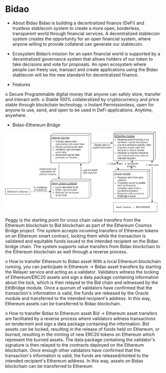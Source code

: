 # Bidao


- About Bidao
Bidao is building a decentralized finance (DeFi) and trustless stablecoin system to create a more open, borderless, transparent world through financial services.
A decentralized stablecoin system creates the opportunity for an open financial system, where anyone willing to provide collateral can generate our stablecoin.

- Ecosystem
Bidao’s mission for an open financial world is supported by a decentralized governance system that allows holders of our token to take decisions and vote for proposals.
An open ecosystem where people can freely use, transact and create applications using the Bidao stablecoin will be the new standard for decentralized finance.

- Features

 o Secure
  Programmable digital money that anyone can safely store, transfer and interact with.
 o Stable
  100% collateralized by cryptocurrency and price stable through blockchain technology.
 o Instant
  Permissionless, open for anyone to use, send, and open to be used in DeFi applications. Anytime, anywhere.

- Bidao-Ethereum Bridge

![ethbridge](https://github.com/wanglonghong/Bidao/blob/main/ethbridge.jpg?raw=true)

Peggy is the starting point for cross chain value transfers from the Ethereum blockchain to Bid blockchain 
as part of the Ethereum Cosmos Bridge project. 
The system accepts incoming transfers of Ethereum tokens on an Ethereum smart contract, 
locking them while the transaction is validated 
and equitable funds issued to the intended recipient on the Bidao bridge chain. 
The system supports value transfers from Bidao blockchain to the Ethereum blockchain as well through a reverse process.

 o How to transfer Ethereum to Bidao asset
  With a local Ethereum blockchain running, you can participate in Ethereum -> Bidao asset transfers by starting the Relayer service and acting as a validator. 
  Validators witness the locking of Ethereum/ERC20 assets and sign a data package containing information about the lock, 
  which is then relayed to the Bid chain and witnessed by the EthBridge module. 
  Once a quorum of validators have confirmed that the transaction's information is valid, 
  the funds are released by the Oracle module and transferred to the intended recipient's address. 
  In this way, Ethereum assets can be transferred to Bidao blockchain. 

 o How to transfer Bidao to Ethereum asset
  Bid -> Ethereum asset transfers are facilitated by a reverse process 
  where validators witness transactions on tendermint and sign a data package containing the information. 
  Bid assets can be locked, resulting in the release of funds held on Ethereum, or burned, 
  resulting in the minting of new ERC20 tokens on Ethereum which represent the burned assets. 
  The data package containing the validator's signature is then relayed to the contracts deployed on the Ethereum blockchain. 
  Once enough other validators have confirmed that the transaction's information is valid, 
  the funds are released/minted to the intended recipient's Ethereum address. 
  In this way, assets on Bidao blockchain can be transferred to Ethereum
